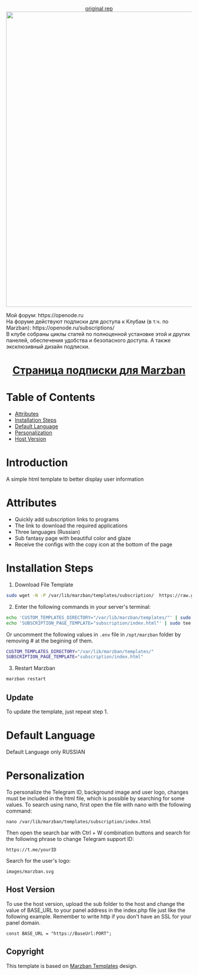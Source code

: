 <p align="center">
  <a href="https://github.com/x0sina/marzban-sub" target="_blank" rel="noopener noreferrer"> original rep </a> <br />
    <img src="https://github.com/DigneZzZ/marzban-sub-ru/blob/main/image.png" height="800px title="Marzba-Sub"/>
  
</p>
<p>
  Мой форум: https://openode.ru
  <br />На форуме действуют подписки для доступа к Клубам (в т.ч. по Marzban): https://openode.ru/subscriptions/
  <br />В клубе собраны циклы статей по полноценной установке этой и других панелей, обеспечения удобства и безопасного доступа. А также эксклюзивный дизайн подписки.
</p>
<h1 align="center"/> <a href="https://github.com/Gozargah/Marzban">Страница подписки для Marzban</a></h1>

# Table of Contents
- [Attributes](#Attributes)
- [Installation Steps](#Install-Steps)
- [Default Language](#Default-Language)
- [Personalization](#Personalization)
- [Host Version](#Host-Version)

# Introduction
A simple html template to better display user information

# Attributes
- Quickly add subscription links to programs
- The link to download the required applications
- Three languages (Russian)
- Sub fantasy page with beautiful color and glaze
- Receive the configs with the copy icon at the bottom of the page
# Installation Steps
1. Download File Template
```sh
sudo wget -N -P /var/lib/marzban/templates/subscription/  https://raw.githubusercontent.com/dignezzz/marzban-sub-ru/main/index.html
```

2. Enter the following commands in your server's terminal:
```sh
echo 'CUSTOM_TEMPLATES_DIRECTORY="/var/lib/marzban/templates/"' | sudo tee -a /opt/marzban/.env
echo 'SUBSCRIPTION_PAGE_TEMPLATE="subscription/index.html"' | sudo tee -a /opt/marzban/.env
```
Or uncomment the following values in `.env` file in `/opt/marzban` folder by removing # at the begining of them.
```sh
CUSTOM_TEMPLATES_DIRECTORY="/var/lib/marzban/templates/"
SUBSCRIPTION_PAGE_TEMPLATE="subscription/index.html"
```

3. Restart Marzban
```sh
marzban restart
```

## Update
To update the template, just repeat step 1.

# Default Language
Default Language only RUSSIAN

# Personalization
To personalize the Telegram ID, background image and user logo, changes must be included in the html file, which is possible by searching for some values.
To search using nano, first open the file with nano with the following command:
```
nano /var/lib/marzban/templates/subscription/index.html
```
Then open the search bar with Ctrl + W combination buttons and search for the following phrase to change Telegram support ID:
```
https://t.me/yourID
```
Search for the user's logo:
```
images/marzban.svg
```

## Host Version
To use the host version, upload the sub folder to the host and change the value of BASE_URL to your panel address in the index.php file just like the following example. Remember to write http if you don't have an SSL for your panel domain.
```
const BASE_URL = "https://BaseUrl:PORT";
```

## Copyright
This template is based on <a href="https://github.com/Gozargah/Marzban">Marzban Templates<a> design.
